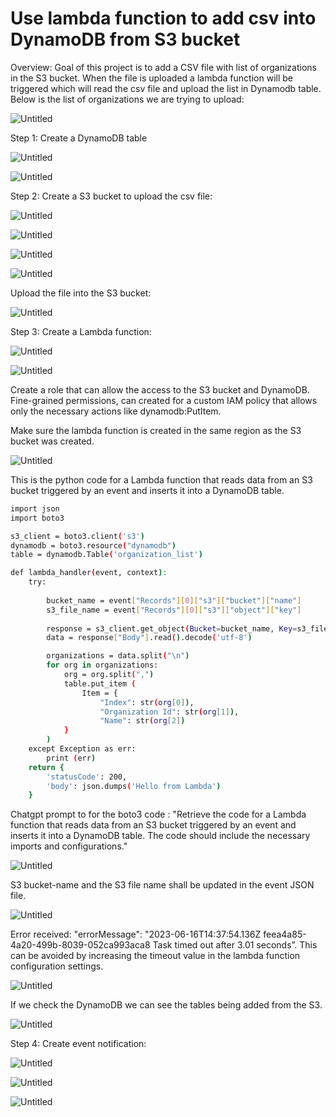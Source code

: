 # Use lambda function to add csv into DynamoDB from S3 bucket

Overview: Goal of this project is to add a CSV file with list of organizations in the S3 bucket. When the file is uploaded a lambda function will be triggered which will read the csv file and upload the list in Dynamodb table. Below is the list of organizations we are trying to upload:

![Untitled](Use%20lambda%20function%20to%20add%20csv%20into%20DynamoDB%20from%20%20d405acd81d694757b8939700d365acd8/Untitled.png)

Step 1: Create a DynamoDB table

![Untitled](Use%20lambda%20function%20to%20add%20csv%20into%20DynamoDB%20from%20%20d405acd81d694757b8939700d365acd8/Untitled%201.png)

![Untitled](Use%20lambda%20function%20to%20add%20csv%20into%20DynamoDB%20from%20%20d405acd81d694757b8939700d365acd8/Untitled%202.png)

Step 2: Create a S3 bucket to upload the csv file:

![Untitled](Use%20lambda%20function%20to%20add%20csv%20into%20DynamoDB%20from%20%20d405acd81d694757b8939700d365acd8/Untitled%203.png)

![Untitled](Use%20lambda%20function%20to%20add%20csv%20into%20DynamoDB%20from%20%20d405acd81d694757b8939700d365acd8/Untitled%204.png)

![Untitled](Use%20lambda%20function%20to%20add%20csv%20into%20DynamoDB%20from%20%20d405acd81d694757b8939700d365acd8/Untitled%205.png)

![Untitled](Use%20lambda%20function%20to%20add%20csv%20into%20DynamoDB%20from%20%20d405acd81d694757b8939700d365acd8/Untitled%206.png)

Upload the file into the S3 bucket:

![Untitled](Use%20lambda%20function%20to%20add%20csv%20into%20DynamoDB%20from%20%20d405acd81d694757b8939700d365acd8/Untitled%207.png)

Step 3: Create a Lambda function:

![Untitled](Use%20lambda%20function%20to%20add%20csv%20into%20DynamoDB%20from%20%20d405acd81d694757b8939700d365acd8/Untitled%208.png)

![Untitled](Use%20lambda%20function%20to%20add%20csv%20into%20DynamoDB%20from%20%20d405acd81d694757b8939700d365acd8/Untitled%209.png)

Create a role that can allow the access to the S3 bucket and DynamoDB. Fine-grained permissions, can created for a custom IAM policy that allows only the necessary actions like dynamodb:PutItem.

Make sure the lambda function is created in the same region as the S3 bucket was created.

![Untitled](Use%20lambda%20function%20to%20add%20csv%20into%20DynamoDB%20from%20%20d405acd81d694757b8939700d365acd8/Untitled%2010.png)

This is the python code for a Lambda function that reads data from an S3 bucket triggered by an event and inserts it into a DynamoDB table.

```bash
import json
import boto3

s3_client = boto3.client('s3')
dynamodb = boto3.resource("dynamodb")
table = dynamodb.Table('organization_list')

def lambda_handler(event, context):
    try:
        
        bucket_name = event["Records"][0]["s3"]["bucket"]["name"]
        s3_file_name = event["Records"][0]["s3"]["object"]["key"]
        
        response = s3_client.get_object(Bucket=bucket_name, Key=s3_file_name)
        data = response["Body"].read().decode('utf-8')

        organizations = data.split("\n")
        for org in organizations:
            org = org.split(",")
            table.put_item (
                Item = {
                    "Index": str(org[0]),
                    "Organization Id": str(org[1]),
                    "Name": str(org[2])
            }
        )
    except Exception as err:
        print (err)
    return {
        'statusCode': 200,
        'body': json.dumps('Hello from Lambda')
    }
```

Chatgpt prompt to for the boto3 code : "Retrieve the code for a Lambda function that reads data from an S3 bucket triggered by an event and inserts it into a DynamoDB table. The code should include the necessary imports and configurations."

![Untitled](Use%20lambda%20function%20to%20add%20csv%20into%20DynamoDB%20from%20%20d405acd81d694757b8939700d365acd8/Untitled%2011.png)

S3 bucket-name and the S3 file name shall be updated in the event JSON file.

![Untitled](Use%20lambda%20function%20to%20add%20csv%20into%20DynamoDB%20from%20%20d405acd81d694757b8939700d365acd8/Untitled%2012.png)

Error received: "errorMessage": "2023-06-16T14:37:54.136Z feea4a85-4a20-499b-8039-052ca993aca8 Task timed out after 3.01 seconds”. This can be avoided by increasing the timeout value in the lambda function configuration settings.

![Untitled](Use%20lambda%20function%20to%20add%20csv%20into%20DynamoDB%20from%20%20d405acd81d694757b8939700d365acd8/Untitled%2013.png)

If we check the DynamoDB we can see the tables being added from the S3.

![Untitled](Use%20lambda%20function%20to%20add%20csv%20into%20DynamoDB%20from%20%20d405acd81d694757b8939700d365acd8/Untitled%2014.png)

Step 4: Create event notification:

![Untitled](Use%20lambda%20function%20to%20add%20csv%20into%20DynamoDB%20from%20%20d405acd81d694757b8939700d365acd8/Untitled%2015.png)

![Untitled](Use%20lambda%20function%20to%20add%20csv%20into%20DynamoDB%20from%20%20d405acd81d694757b8939700d365acd8/Untitled%2016.png)

![Untitled](Use%20lambda%20function%20to%20add%20csv%20into%20DynamoDB%20from%20%20d405acd81d694757b8939700d365acd8/Untitled%2017.png)